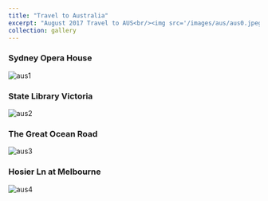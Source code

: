 ```yaml
---
title: "Travel to Australia"
excerpt: "August 2017 Travel to AUS<br/><img src='/images/aus/aus0.jpeg'>"
collection: gallery
---
```

### Sydney Opera House
![aus1](/images/aus/aus1.jpeg)

### State Library Victoria
![aus2](/images/aus/aus2.jpeg)

### The Great Ocean Road
![aus3](/images/aus/aus3.jpeg)

### Hosier Ln at Melbourne
![aus4](/images/aus/aus4.jpeg)